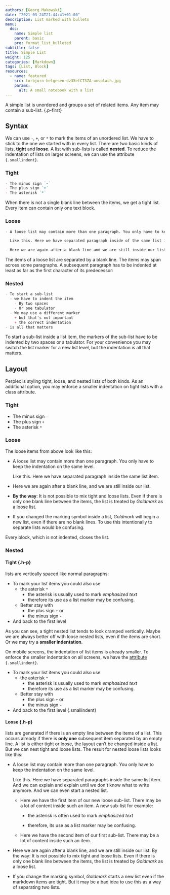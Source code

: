 ```yaml
---
authors: [Georg Makowski]
date: "2021-03-24T21:44:41+01:00"
description: List marked with bullets
menu:
  doc:
    name: Simple list
    parent: basic
    pre: format_list_bulleted
subtitle: false
title: Simple List
weight: 125
categories: [Markdown]
tags: [List, Block]
resources:
  - name: featured
    src: torbjorn-helgesen-dz35efCT3ZA-unsplash.jpg
    params:
      alt: A small notebook with a list
---
```


A simple list is unordered and groups a set of related items. Any item may contain a sub-list.
{.p-first} <!--more-->

## Syntax

We can use `-`, `+`, or `*` to mark the items of an unordered list. We have to stick to the one we started with in every list. There are two basic kinds of lists, **tight** and **loose**. A list with sub-lists is called **nested**. To reduce the indentation of lists on larger screens, we can use the attribute `{.smallindent}`.

### Tight

```md {.left .mb2}
- The minus sign `-`
- The plus sign `+`
- The asterisk `*`
```

When there is not a single blank line between the items, we get a tight list. Every item can contain only one text block.

### Loose

```md {.expand}
- A loose list may contain more than one paragraph. You only have to keep the indentation on the same level.

  Like this. Here we have separated paragraph inside of the same list item.

- Here we are again after a blank line and we are still inside our list.
```

The items of a loose list are separated by a blank line. The items may span across some paragraphs. A subsequent paragraph has to be indented at least as far as the first character of its predecessor:

### Nested

```md {.left}
- To start a sub-list
  - we have to indent the item
    - By two spaces
    - Or one tabulator
  - We may use a different marker
    + but that's not important
    + the correct indentation
- is all that matters
```

To start a sub-list inside a list item, the markers of the sub-list have to be indented by two spaces or a tabulator. For your convenience you may switch the list marker for a new list level, but the indentation is all that matters.

## Layout

Perplex is styling tight, loose, and nested lists of both kinds. As an additional option, you may enforce a smaller indentation on tight lists with a class attribute.

### Tight

- The minus sign `-`
- The plus sign `+`
- The asterisk `*`

### Loose

The loose items from above look like this:

- A loose list may contain more than one paragraph. You only have to keep the indentation on the same level.

  Like this. Here we have separated paragraph inside the same list item.

- Here we are again after a blank line, and we are still inside our list.

- **By the way**: It is not possible to mix tight and loose lists. Even if there is only one blank line between the items, the list is treated by _Goldmark_ as a loose list.

- If you changed the marking symbol inside a list, _Goldmark_ will begin a new list, even if there are no blank lines. To use this intentionally to separate lists would be confusing.

Every block, which is not indented, closes the list.

### Nested

#### Tight {.h-p}

lists are vertically spaced like normal paragraphs:

- To mark your list items you could also use
  - the asterisk `*`
    - the asterisk is usually used to mark _emphasized text_
    - therefore its use as a list marker may be confusing.
  - Better stay with
    - the plus sign `+` or
    - the minus sign `-`
- And back to the first level

As you can see, a tight nested list tends to look cramped vertically. Maybe we are always better off with loose nested lists, even if the items are short. Or we may try a **smaller indentation**.

On mobile screens, the indentation of list items is already smaller. To enforce the smaller indentation on all screens, we have the [attribute](/doc/attribute) `{.smallindent}`.

- To mark your list items you could also use
  - the asterisk `*`
    - the asterisk is usually used to mark _emphasized text_
    - therefore its use as a list marker may be confusing.
  - Better stay with
    - the plus sign `+` or
    - the minus sign `-`
- And back to the first level
{.smallindent}

#### Loose {.h-p}

lists are generated if there is an empty line between the items of a list. This occurs already if there is **only one** subsequent item separated by an empty line. A list is either tight or loose, the layout can’t be changed inside a list. But we can nest tight and loose lists. The result for nested loose lists looks like this:

- A loose list may contain more than one paragraph. You only have to keep the indentation on the same level.

  Like this. Here we have separated paragraphs inside the same list item. And we can explain and explain until we don't know what to write anymore. And we can even start a nested list.

  - Here we have the first item of our new loose sub-list. There may be a lot of content inside such an item. A new sub-list for example:

    - the asterisk is often used to mark _emphasized text_

    - therefore, its use as a list marker may be confusing.

  - Here we have the second item of our first sub-list. There may be a lot of content inside such an item.

- Here we are again after a blank line, and we are still inside our list.
  By the way: It is not possible to mix tight and loose lists. Even if there is only one blank line between the items, the list is treated by _Goldmark_ as a loose list.

- If you change the marking symbol, _Goldmark_ starts a new list even if the
  markdown items are tight. But it may be a bad idea to use this as a way of separating two lists.
